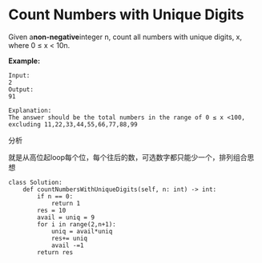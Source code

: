 # Count Numbers with Unique Digits

Given a**non-negative**integer n, count all numbers with unique digits, x, where 0 ≤ x &lt; 10n.

**Example:**

```text
Input: 
2
Output: 
91 

Explanation: 
The answer should be the total numbers in the range of 0 ≤ x <100, 
excluding 11,22,33,44,55,66,77,88,99
```

分析

就是从高位起loop每个位，每个往后的数，可选数字都只能少一个，排列组合思想

```text
class Solution:
    def countNumbersWithUniqueDigits(self, n: int) -> int:
        if n == 0:
            return 1
        res = 10
        avail = uniq = 9
        for i in range(2,n+1):
            uniq = avail*uniq
            res+= uniq
            avail -=1
        return res
```

